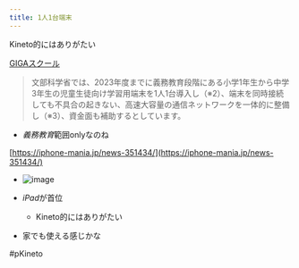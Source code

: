 ```yaml
---
title: 1人1台端末
---
```


Kineto的にはありがたい

[GIGAスクール](GIGA%E3%82%B9%E3%82%AF%E3%83%BC%E3%83%AB.md)

 > 
 > 文部科学省では、2023年度までに義務教育段階にある小学1年生から中学3年生の児童生徒向け学習用端末を1人1台導入し（※2）、端末を同時接続しても不具合の起きない、高速大容量の通信ネットワークを一体的に整備し（※3）、資金面も補助するとしています。

* *義務教育*範囲onlyなのね

[https://iphone-mania.jp/news-351434/](https://iphone-mania.jp/news-351434/)

* ![image](https://gyazo.com/7fb80621f91bbd97de35b20c572a1a5b/thumb/1000)

* *iPad*が首位
  
  * Kineto的にはありがたい
* 家でも使える感じかな

\#pKineto
